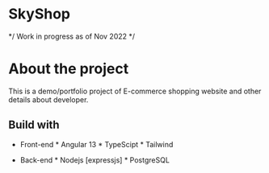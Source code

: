 # SkyShop

*/ Work in progress as of Nov 2022 */

# About the project

This is a demo/portfolio project of E-commerce shopping website and other details about developer.

## Build with ##

* Front-end
            * Angular 13
            * TypeScipt
            * Tailwind

* Back-end
            * Nodejs [expressjs]
            * PostgreSQL           
